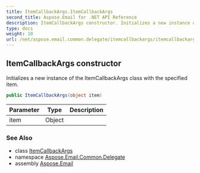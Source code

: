 ```yaml
---
title: ItemCallbackArgs.ItemCallbackArgs
second_title: Aspose.Email for .NET API Reference
description: ItemCallbackArgs constructor. Initializes a new instance of the ItemCallbackArgs class with the specified item
type: docs
weight: 10
url: /net/aspose.email.common.delegate/itemcallbackargs/itemcallbackargs/
---
```

## ItemCallbackArgs constructor

Initializes a new instance of the ItemCallbackArgs class with the specified item.

```csharp
public ItemCallbackArgs(object item)
```

| Parameter | Type | Description |
| --- | --- | --- |
| item | Object |  |

### See Also

* class [ItemCallbackArgs](../)
* namespace [Aspose.Email.Common.Delegate](../../itemcallbackargs/)
* assembly [Aspose.Email](../../../)


